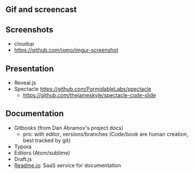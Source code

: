 ## Gif and screencast

## Screenshots
- cloudup
- https://github.com/jomo/imgur-screenshot

## Presentation
- Reveal.js
- Spectacle https://github.com/FormidableLabs/spectacle
  - https://github.com/thejameskyle/spectacle-code-slide

## Documentation
- Gitbooks (from Dan Abramov's project docs)
  - pro: with editor, versions/branches (Code/book are human creation, best tracked by git)
- Typora
- Editors (Atom/sublime)
- Draft.js
- [Readme.io](http://readme.io/): SaaS service for documentation
